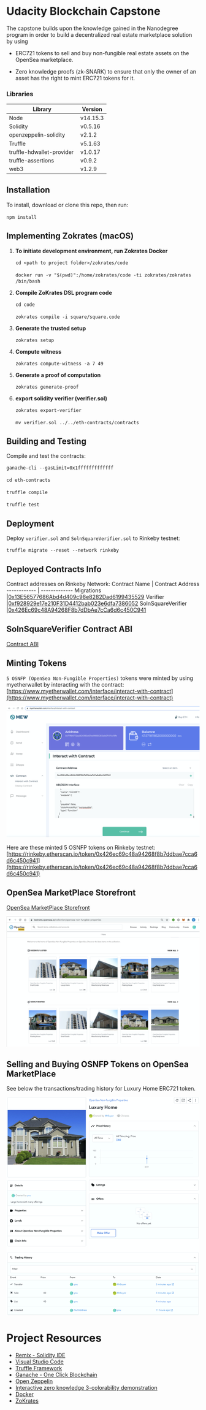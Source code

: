 # Udacity Blockchain Capstone

The capstone builds upon the knowledge gained in the Nanodegree program in order to build a decentralized real estate marketplace solution by using

- ERC721 tokens to sell and buy non-fungible real estate assets on the OpenSea marketplace.

- Zero knowledge proofs (zk-SNARK) to ensure that only the owner of an asset has the right to mint ERC721 tokens for it.



### Libraries
Library      | Version
------------ | -------------
Node             |v14.15.3
Solidity         |v0.5.16
openzeppelin-solidity |v2.1.2
Truffle          |v5.1.63
truffle-hdwallet-provider |v1.0.17
truffle-assertions   |v0.9.2
web3             |v1.2.9


## Installation

To install, download or clone this repo, then run:

`npm install`


## Implementing Zokrates (macOS)
1. **To initiate development environment, run Zokrates Docker**
    ```
    cd <path to project folder>/zokrates/code

    docker run -v "$(pwd)":/home/zokrates/code -ti zokrates/zokrates /bin/bash
    ```
2. **Compile ZoKrates DSL program code**
    ```
    cd code 

    zokrates compile -i square/square.code
    ```
3. **Generate the trusted setup**
    ```
    zokrates setup
    ```
4. **Compute witness**
    ```
    zokrates compute-witness -a 7 49
    ```
5. **Generate a proof of computation**
    ```
    zokrates generate-proof
    ```
6. **export solidity verifier (verifier.sol)**
    ```
    zokrates export-verifier

    mv verifier.sol ../../eth-contracts/contracts
    ```


## Building and Testing
Compile and test the contracts:

```
ganache-cli --gasLimit=0x1fffffffffffff

cd eth-contracts

truffle compile

truffle test
```

## Deployment
Deploy `verifier.sol` and `SolnSquareVerifier.sol` to Rinkeby testnet:

```
truffle migrate --reset --network rinkeby

```

## Deployed Contracts Info
Contract addresses on Rinkeby Network:
Contract Name      | Contract Address
------------ | -------------
Migrations             |[0x13E56577686Abd4d409c98e8282Dad6199435529](https://rinkeby.etherscan.io/address/0x13e56577686abd4d409c98e8282dad6199435529/)
Verifier         |[0xf928929e17e210F31D4412bab023e6dfa7386052](https://rinkeby.etherscan.io/address/0xf928929e17e210F31D4412bab023e6dfa7386052)
SolnSquareVerifier |[0x426Ec69c48A94268F8b7dDbAe7cCa6d6c450C941](https://rinkeby.etherscan.io/address/0x426Ec69c48A94268F8b7dDbAe7cCa6d6c450C941)


## SolnSquareVerifier Contract ABI
[Contract ABI](/eth-contracts/contract-abi.json)

## Minting Tokens

`5 OSNFP (OpenSea Non-Fungible Properties)` tokens were minted by using myetherwallet by interacting with the contract: [https://www.myetherwallet.com/interface/interact-with-contract](https://www.myetherwallet.com/interface/interact-with-contract)

![Minting](/screens/minting.png)

Here are these minted 5 OSNFP tokens on Rinkeby testnet: 
[https://rinkeby.etherscan.io/token/0x426ec69c48a94268f8b7ddbae7cca6d6c450c941](https://rinkeby.etherscan.io/token/0x426ec69c48a94268f8b7ddbae7cca6d6c450c941)


## OpenSea MarketPlace Storefront
[OpenSea MarketPlace Storefront](https://testnets.opensea.io/collection/opensea-non-fungible-properties)

![OpenSea Storefront](/screens/opensea-storefront.png)


## Selling and Buying OSNFP Tokens on OpenSea MarketPlace
See below the transactions/trading history for Luxury Home ERC721 token.

![Transactions History](/screens/transactions-history.png)

# Project Resources

* [Remix - Solidity IDE](https://remix.ethereum.org/)
* [Visual Studio Code](https://code.visualstudio.com/)
* [Truffle Framework](https://truffleframework.com/)
* [Ganache - One Click Blockchain](https://truffleframework.com/ganache)
* [Open Zeppelin ](https://openzeppelin.org/)
* [Interactive zero knowledge 3-colorability demonstration](http://web.mit.edu/~ezyang/Public/graph/svg.html)
* [Docker](https://docs.docker.com/install/)
* [ZoKrates](https://github.com/Zokrates/ZoKrates)
